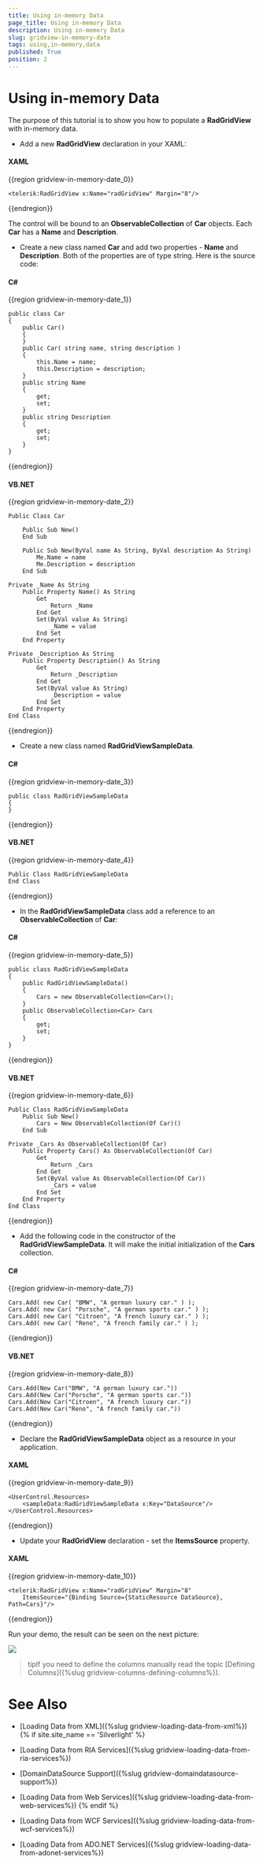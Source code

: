 ```yaml
---
title: Using in-memory Data
page_title: Using in-memory Data
description: Using in-memory Data
slug: gridview-in-memory-date
tags: using,in-memory,data
published: True
position: 2
---
```


# Using in-memory Data

The purpose of this tutorial is to show you how to populate a __RadGridView__ with in-memory data.

* Add a new __RadGridView__ declaration in your XAML: 

#### __XAML__

{{region gridview-in-memory-date_0}}

	<telerik:RadGridView x:Name="radGridView" Margin="8"/>
{{endregion}}

The control will be bound to an __ObservableCollection__ of __Car__ objects. Each __Car__ has a __Name__ and __Description__.

* Create a new class named __Car__ and add two properties - __Name__ and __Description__. Both of the properties are of type string. Here is the source code: 

#### __C#__

{{region gridview-in-memory-date_1}}

	public class Car
	{
	    public Car()
	    {
	    }
	    public Car( string name, string description )
	    {
	        this.Name = name;
	        this.Description = description;
	    }
	    public string Name
	    {
	        get;
	        set;
	    }
	    public string Description
	    {
	        get;
	        set;
	    }
	}
{{endregion}}

#### __VB.NET__

{{region gridview-in-memory-date_2}}

	Public Class Car
	
	    Public Sub New()
	    End Sub
	
	    Public Sub New(ByVal name As String, ByVal description As String)
	        Me.Name = name
	        Me.Description = description
	    End Sub
	
	Private _Name As String
	    Public Property Name() As String
	        Get
	            Return _Name
	        End Get
	        Set(ByVal value As String)
	            _Name = value
	        End Set
	    End Property
	
	Private _Description As String
	    Public Property Description() As String
	        Get
	            Return _Description
	        End Get
	        Set(ByVal value As String)
	            _Description = value
	        End Set
	    End Property
	End Class
{{endregion}}

* Create a new class named __RadGridViewSampleData__. 

#### __C#__

{{region gridview-in-memory-date_3}}

	public class RadGridViewSampleData
	{
	}
{{endregion}}

#### __VB.NET__

{{region gridview-in-memory-date_4}}

	Public Class RadGridViewSampleData
	End Class
{{endregion}}

* In the __RadGridViewSampleData__ class add a reference to an __ObservableCollection__ of __Car__: 

#### __C#__

{{region gridview-in-memory-date_5}}

	public class RadGridViewSampleData
	{
	    public RadGridViewSampleData()
	    {
	        Cars = new ObservableCollection<Car>();
	    }
	    public ObservableCollection<Car> Cars
	    {
	        get;
	        set;
	    }
	}
{{endregion}}

#### __VB.NET__

{{region gridview-in-memory-date_6}}

	Public Class RadGridViewSampleData
	    Public Sub New()
	        Cars = New ObservableCollection(Of Car)()
	    End Sub
	
	Private _Cars As ObservableCollection(Of Car)
	    Public Property Cars() As ObservableCollection(Of Car)
	        Get
	            Return _Cars
	        End Get
	        Set(ByVal value As ObservableCollection(Of Car))
	            _Cars = value
	        End Set
	    End Property
	End Class
{{endregion}}

* Add the following code in the constructor of the __RadGridViewSampleData__. It will make the initial initialization of the __Cars__ collection.

#### __C#__

{{region gridview-in-memory-date_7}}

	Cars.Add( new Car( "BMW", "A german luxury car." ) );
	Cars.Add( new Car( "Porsche", "A german sports car." ) );
	Cars.Add( new Car( "Citroen", "A french luxury car." ) );
	Cars.Add( new Car( "Reno", "A french family car." ) );
{{endregion}}

#### __VB.NET__

{{region gridview-in-memory-date_8}}

	Cars.Add(New Car("BMW", "A german luxury car."))
	Cars.Add(New Car("Porsche", "A german sports car."))
	Cars.Add(New Car("Citroen", "A french luxury car."))
	Cars.Add(New Car("Reno", "A french family car."))
{{endregion}}

* Declare the __RadGridViewSampleData__ object as a resource in your application. 

#### __XAML__

{{region gridview-in-memory-date_9}}

	<UserControl.Resources>
	    <sampleData:RadGridViewSampleData x:Key="DataSource"/>
	</UserControl.Resources>
{{endregion}}

* Update your __RadGridView__ declaration - set the __ItemsSource__ property. 

#### __XAML__

{{region gridview-in-memory-date_10}}

	<telerik:RadGridView x:Name="radGridView" Margin="8"
	    ItemsSource="{Binding Source={StaticResource DataSource}, Path=Cars}"/>
{{endregion}}

Run your demo, the result can be seen on the next picture:

![](images/RadGridView_PopulatingWithDataLoadFromInMemoryData_010.PNG)

>tipIf you need to define the columns manually read the topic [Defining Columns]({%slug gridview-columns-defining-columns%}).

# See Also

 * [Loading Data from XML]({%slug gridview-loading-data-from-xml%}) 
{% if site.site_name == 'Silverlight' %}

 * [Loading Data from RIA Services]({%slug gridview-loading-data-from-ria-services%})

 * [DomainDataSource Support]({%slug gridview-domaindatasource-support%})

 * [Loading Data from Web Services]({%slug gridview-loading-data-from-web-services%})
{% endif %}

 * [Loading Data from WCF Services]({%slug gridview-loading-data-from-wcf-services%})

 * [Loading Data from ADO.NET Services]({%slug gridview-loading-data-from-adonet-services%})

